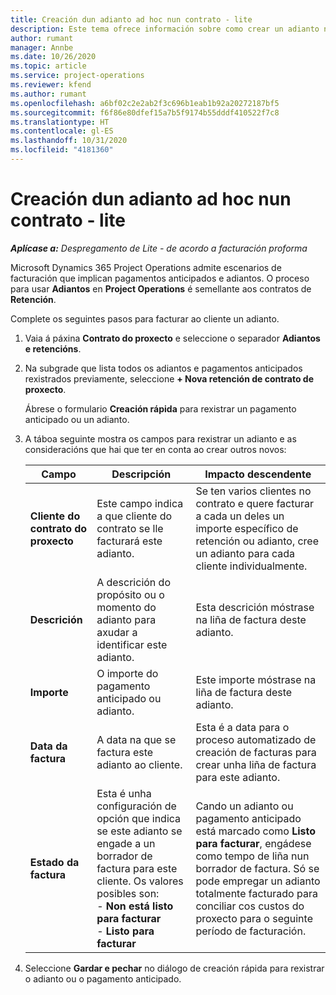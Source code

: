 ```yaml
---
title: Creación dun adianto ad hoc nun contrato - lite
description: Este tema ofrece información sobre como crear un adianto nun contrato segundo sexa necesario.
author: rumant
manager: Annbe
ms.date: 10/26/2020
ms.topic: article
ms.service: project-operations
ms.reviewer: kfend
ms.author: rumant
ms.openlocfilehash: a6bf02c2e2ab2f3c696b1eab1b92a20272187bf5
ms.sourcegitcommit: f6f86e80dfef15a7b5f9174b55dddf410522f7c8
ms.translationtype: HT
ms.contentlocale: gl-ES
ms.lasthandoff: 10/31/2020
ms.locfileid: "4181360"
---
```

# <a name="creating-an-ad-hoc-advance-on-a-contract---lite"></a>Creación dun adianto ad hoc nun contrato - lite

_**Aplícase a:** Despregamento de Lite - de acordo a facturación proforma_

Microsoft Dynamics 365 Project Operations admite escenarios de facturación que implican pagamentos anticipados e adiantos. O proceso para usar **Adiantos** en **Project Operations** é semellante aos contratos de **Retención**. 

Complete os seguintes pasos para facturar ao cliente un adianto.

1. Vaia á páxina **Contrato do proxecto** e seleccione o separador **Adiantos e retencións**.
2. Na subgrade que lista todos os adiantos e pagamentos anticipados rexistrados previamente, seleccione **+ Nova retención de contrato de proxecto**. 

    Ábrese o formulario **Creación rápida** para rexistrar un pagamento anticipado ou un adianto.
    
3. A táboa seguinte mostra os campos para rexistrar un adianto e as consideracións que hai que ter en conta ao crear outros novos:

    | Campo | Descripción | Impacto descendente |
    | --- | --- | --- |
    | **Cliente do contrato do proxecto** | Este campo indica a que cliente do contrato se lle facturará este adianto. | Se ten varios clientes no contrato e quere facturar a cada un deles un importe específico de retención ou adianto, cree un adianto para cada cliente individualmente. |
    | **Descrición** | A descrición do propósito ou o momento do adianto para axudar a identificar este adianto. | Esta descrición móstrase na liña de factura deste adianto. |
    | **Importe** | O importe do pagamento anticipado ou adianto. | Este importe móstrase na liña de factura deste adianto. |
    | **Data da factura** | A data na que se factura este adianto ao cliente. | Esta é a data para o proceso automatizado de creación de facturas para crear unha liña de factura para este adianto. |
    | **Estado da factura** | Esta é unha configuración de opción que indica se este adianto se engade a un borrador de factura para este cliente. Os valores posibles son:</br>- **Non está listo para facturar**</br>- **Listo para facturar** | Cando un adianto ou pagamento anticipado está marcado como **Listo para facturar**, engádese como tempo de liña nun borrador de factura. Só se pode empregar un adianto totalmente facturado para conciliar cos custos do proxecto para o seguinte período de facturación. |

4. Seleccione **Gardar e pechar** no diálogo de creación rápida para rexistrar o adianto ou o pagamento anticipado.
